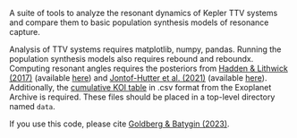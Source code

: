 A suite of tools to analyze the resonant dynamics of Kepler TTV systems and compare them to basic population synthesis models of resonance capture.


Analysis of TTV systems requires matplotlib, numpy, pandas. Running the population synthesis models also requires rebound and reboundx.
Computing resonant angles requires the posteriors from [Hadden & Lithwick (2017)](https://ui.adsabs.harvard.edu/abs/2017AJ....154....5H/abstract) (available [here](https://zenodo.org/record/162965)) 
and [Jontof-Hutter et al. (2021)](https://ui.adsabs.harvard.edu/abs/2021AJ....161..246J/abstract) (available [here](https://zenodo.org/record/4422053)). 
Additionally, the [cumulative KOI table](https://exoplanetarchive.ipac.caltech.edu/cgi-bin/TblView/nph-tblView?app=ExoTbls&config=cumulative) in .csv format from the Exoplanet Archive is required.
These files should be placed in a top-level directory named `data`.

If you use this code, please cite [Goldberg & Batygin (2023)](https://ui.adsabs.harvard.edu/abs/2023ApJ...948...12G/abstract).
